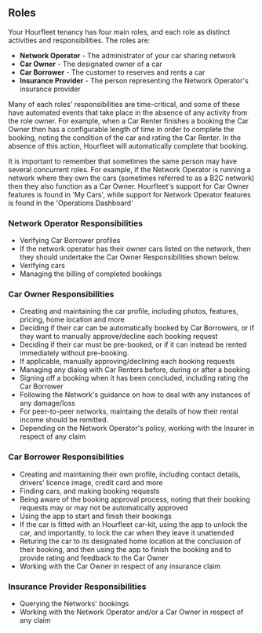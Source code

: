 ## Roles
Your Hourfleet tenancy has four main roles, and each role as distinct activities and responsibilities.  The roles are:

- **Network Operator** - The administrator of your car sharing network
- **Car Owner** - The designated owner of a car
- **Car Borrower** - The customer to reserves and rents a car
- **Insurance Provider** - The person representing the Network Operator's insurance provider  

Many of each roles' responsibilities are time-critical, and some of these have automated events that take place in the absence of any activity from the role owner. For example, when a Car Renter finishes a booking the Car Owner then has a configurable length of time in order to complete the booking, noting the condition of the car and rating the Car Renter. In the absence of this action, Hourfleet will automatically complete that booking.  

It is important to remember that sometimes the same person may have several concurrent roles. For example, if the Network Operator is running a network where they own the cars (sometimes referred to as a B2C network) then they also function as a Car Owner. Hourfleet's support for Car Owner features is found in 'My Cars', while support for Network Operator features is found in the 'Operations Dashboard'  

### Network Operator Responsibilities  

- Verifying Car Borrower profiles  
- If the network operator has their owner cars listed on the network, then they should undertake the Car Owner Responsibilities shown below.  
- Verifying cars
- Managing the billing of completed bookings

### Car Owner Responsibilities

- Creating and maintaining the car profile, including  photos, features, pricing, home location and more  
- Deciding if their car can be automatically booked by Car Borrowers, or if they want to manually approve/decline each booking request  
- Deciding if their car must be pre-booked, or if it can instead be rented immediately without pre-booking.  
- If applicable, manually approving/declining each booking requests  
- Managing any dialog with Car Renters before, during or after a booking  
- Signing off a booking when it has been concluded, including rating the Car Borrower
- Following the Network's guidance on how to deal with any instances of any damage/loss 
- For peer-to-peer networks, maintaing the details of how their rental income should be remitted.  
- Depending on the Network Operator's policy, working with the Insurer in respect of any claim

### Car Borrower Responsibilities  

- Creating and maintaining their own profile, including contact details, drivers' licence image, credit card and more
- Finding cars, and making booking requests  
- Being aware of the booking approval process, noting that their booking requests may or may not be automatically approved
- Using the app to start and finish their bookings  
- If the car is fitted with an Hourfleet car-kit, using the app to unlock the car, and importantly, to lock the car when they leave it unattended  
- Returing the car to its designated home location at the conclusion of their booking, and then using the app to finish the booking and to provide rating and feedback to the Car Owner  
- Working with the Car Owner in respect of any insurance claim  

### Insurance Provider Responsibilities  

- Querying the Networks' bookings  
- Working with the Network Operator and/or a Car Owner in respect of any claim
